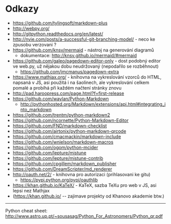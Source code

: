 ﻿# Odkazy
- https://github.com/tylingsoft/markdown-plus
- http://webpy.org/
- http://gitpython.readthedocs.org/en/latest/
- http://nvie.com/posts/a-successful-git-branching-model/ - neco ke zpusobu verzovani ?
- https://github.com/knsv/mermaid - nástroj na generování diagramů 
  - dokumentace: http://knsv.github.io/mermaid/#mermaid
- https://github.com/galeo/pagedown-editor-only - dost podobný editor ve web.py, už nějakou dobu neudržovaný (nepodařilo se rozběhnout)
  - https://github.com/jmcmanus/pagedown-extra
- https://www.mathjax.org/ - knihovna na vykreslování vzorců do HTML, napsaná v JS, asi použitá i na šaolinech, ale vykreslování celkem pomalé a probíhá při každém načtení stránky znovu
- http://pad.haroopress.com/page.html?f=first-release
- https://github.com/waylan/Python-Markdown
  - http://pythonhosted.org/Markdown/extensions/api.html#integrating_into_markdown
- https://github.com/trentm/python-markdown2
- https://github.com/ncornette/Python-Markdown-Editor
- https://github.com/FND/markdown-checklist
- https://github.com/airtonix/python-markdown-qrcode
- https://github.com/cmacmackin/markdown-include
- https://github.com/wnielson/markdown-macros
- https://github.com/ogom/python-mcider
- https://github.com/lepture/mistune
- https://github.com/lepture/mistune-contrib
- https://github.com/cpgillem/markdown_publisher
- https://github.com/DreamScripter/md_renderer
- http://oauth.net/2/ - knihovna pro autorizaci (prihlasovani ke gitu)
  - https://pypi.python.org/pypi/oauthlib
- https://khan.github.io/KaTeX/ - KaTeX, sazba TeXu pro web v JS, asi lepsi nez Mathjax
- (https://khan.github.io/ -- zajimave projekty od Khanovo akademie btw.)
___

Python cheat sheet: http://www.astro.up.pt/~sousasag/Python_For_Astronomers/Python_qr.pdf
